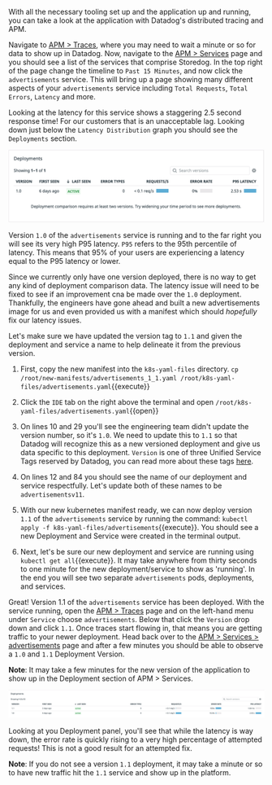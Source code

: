 With all the necessary tooling set up and the application up and running, you can take a look at the application with Datadog's distributed tracing and APM.

Navigate to <a href="https://app.datadoghq.com/apm/traces"> APM > Traces</a>, where you may need to wait a minute or so for data to show up in Datadog. Now, navigate to the <a href="https://app.datadoghq.com/apm/services"> APM > Services</a> page and you should see a list of the services that comprise Storedog. In the top right of the page change the timeline to `Past 15 Minutes`, and now click the `advertisements` service. This will bring up a page showing many different aspects of your `advertisements` service including `Total Requests`, `Total Errors`, `Latency` and more. 

Looking at the latency for this service shows a staggering 2.5 second response time! For our customers that is an unacceptable lag. Looking down just below the `Latency Distribution` graph you should see the `Deployments` section. 

![Deployment 1.0](./assets/deployment_tab.png)

Version `1.0` of the `advertisements` service is running and to the far right you will see its very high P95 latency. `P95` refers to the 95th percentile of latency. This means that 95% of your users are experiencing a latency equal to the P95 latency or lower. 

Since we currently only have one version deployed, there is no way to get any kind of deployment comparison data. The latency issue will need to be fixed to see if an improvement cna be made over the `1.0` deployment. Thankfully, the engineers have gone ahead and built a new advertisements image for us and even provided us with a manifest which should *hopefully* fix our latency issues. 

Let's make sure we have updated the version tag to `1.1` and given the deployment and service a name to help delineate it from the previous version.

1. First, copy the new manifest into the `k8s-yaml-files` directory. `cp /root/new-manifests/advertisements_1_1.yaml /root/k8s-yaml-files/advertisements.yaml`{{execute}}

1. Click the `IDE` tab on the right above the terminal and open `/root/k8s-yaml-files/advertisements.yaml`{{open}}

1. On lines 10 and 29 you'll see the engineering team didn't update the version number, so it's `1.0`. We need to update this to `1.1` so that Datadog will recognize this as a new versioned deployment and give us data specific to this deployment. `Version` is one of three Unified Service Tags reserved by Datadog, you can read more about these tags <a href="https://docs.datadoghq.com/getting_started/tagging/unified_service_tagging/?tab=kubernetes">here</a>.

1. On lines 12 and 84 you should see the name of our deployment and service respectfully. Let's update both of these names to be `advertisementsv11`.

1. With our new kubernetes manifest ready, we can now deploy version `1.1` of the `advertisements` service by running the command: `kubectl apply -f k8s-yaml-files/advertisements`{{execute}}. You should see a new Deployment and Service were created in the terminal output.

1. Next, let's be sure our new deployment and service are running using `kubectl get all`{{execute}}. It may take anywhere from thirty seconds to one minute for the new deployment/service to show as 'running'. In the end you will see two separate `advertisements` pods, deployments, and services.

Great! Version 1.1 of the `advertisements` service has been deployed. With the service running, open the <a href=https://app.datadoghq.com/apm/traces>APM > Traces</a> page and on the left-hand menu under `Service` choose `advertisements`. Below that click the `Version` drop down and click `1.1`. Once traces start flowing in, that means you are getting traffic to your newer deployment. Head back over to the <a href=https://app.datadoghq.com/apm/service/advertisements>APM > Services > advertisements</a> page and after a few minutes you should be able to observe a `1.0` and `1.1` Deployment Version.

**Note**: It may take a few minutes for the new version of the application to show up in the Deployment section of APM > Services.

![Deployment 1.0 and 1.1](./assets/deployments_old_new.png)

Looking at you Deployment panel, you'll see that while the latency is way down, the error rate is quickly rising to a very high percentage of attempted requests! This is not a good result for an attempted fix.

**Note**: If you do not see a version `1.1` deployment, it may take a minute or so to have new traffic hit the `1.1` service and show up in the platform.
